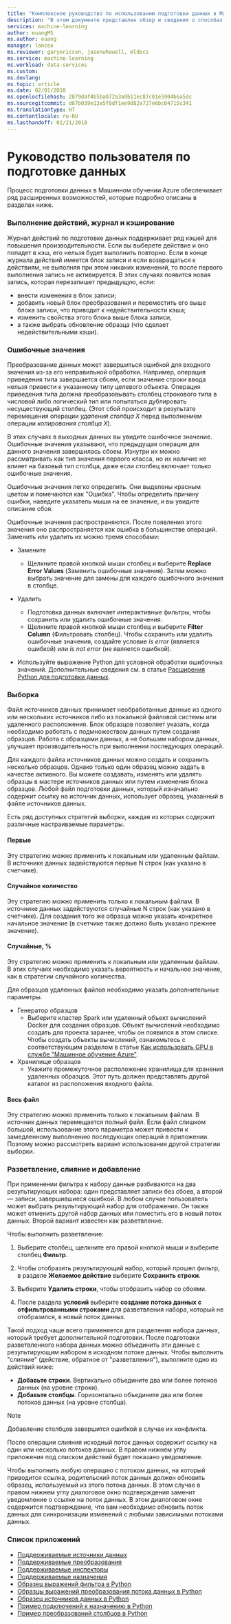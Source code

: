 ```yaml
---
title: "Комплексное руководство по использованию подготовки данных в Машинном обучении Azure | Документация Майкрософт"
description: "В этом документе представлен обзор и сведения о способах устранения проблем с данными с помощью подготовки данных в Машинном обучении Azure"
services: machine-learning
author: euangMS
ms.author: euang
manager: lanceo
ms.reviewer: garyericson, jasonwhowell, mldocs
ms.service: machine-learning
ms.workload: data-services
ms.custom: 
ms.devlang: 
ms.topic: article
ms.date: 02/01/2018
ms.openlocfilehash: 2879daf4b5ba072a3a9b11ec87c01e5904b6a5dc
ms.sourcegitcommit: d87b039e13a5f8df1ee9d82a727e6bc04715c341
ms.translationtype: HT
ms.contentlocale: ru-RU
ms.lasthandoff: 02/21/2018
---
```

# <a name="data-preparations-user-guide"></a>Руководство пользователя по подготовке данных 
Процесс подготовки данных в Машинном обучении Azure обеспечивает ряд расширенных возможностей, которые подробно описаны в разделах ниже.

### <a name="step-execution-history-and-caching"></a>Выполнение действий, журнал и кэширование 
Журнал действий по подготовке данных поддерживает ряд кэшей для повышения производительности. Если вы выберете действие и оно попадет в кэш, его нельзя будет выполнить повторно. Если в конце журнала действий имеется блок записи и если возвращаться к действиям, не выполняя при этом никаких изменений, то после первого выполнения запись не активируется. В этих случаях появится новая запись, которая перезапишет предыдущую, если:

- внести изменения в блок записи;
- добавить новый блок преобразования и переместить его выше блока записи, что приводит к недействительности кэша;
- изменить свойства этого блока выше блока записи,
- а также выбрать обновление образца (что сделает недействительными кэши).

### <a name="error-values"></a>Ошибочные значения

Преобразование данных может завершиться ошибкой для входного значения из-за его неправильной обработки. Например, операция приведения типа завершается сбоем, если значение строки ввода нельзя привести к указанному типу целевого объекта. Операция приведения типа должна преобразовывать столбец строкового типа в числовой либо логический тип или попытаться дублировать несуществующий столбец. (Этот сбой происходит в результате перемещения операции *удаления столбца X* перед выполнением операции *копирования столбца X*).

В этих случаях в выходных данных вы увидите ошибочное значение. Ошибочные значения указывают, что предыдущая операция для данного значения завершилась сбоем. Изнутри их можно рассматривать как тип значения первого класса, но их наличие не влияет на базовый тип столбца, даже если столбец включает только ошибочные значения.

Ошибочные значения легко определить. Они выделены красным цветом и помечаются как "Ошибка". Чтобы определить причину ошибки, наведите указатель мыши на ее значение, и вы увидите описание сбоя.

Ошибочные значения распространяются. После появления этого значения оно распространяется как ошибка в большинстве операций. Заменить или удалить их можно тремя способами:

* Замените
    -  Щелкните правой кнопкой мыши столбец и выберите **Replace Error Values** (Заменить ошибочные значения). Затем можно выбрать значение для замены для каждого ошибочного значения в столбце.

* Удалить
    - Подготовка данных включает интерактивные фильтры, чтобы сохранить или удалить ошибочные значения.
    - Щелкните правой кнопкой мыши столбец и выберите **Filter Column** (Фильтровать столбец). Чтобы сохранить или удалить ошибочные значения, создайте условие *is error* (является ошибкой) или *is not error* (не является ошибкой).

* Используйте выражение Python для условной обработки ошибочных значений. Дополнительные сведения см. в статье [Расширения Python для подготовки данных](data-prep-python-extensibility-overview.md).

### <a name="sampling"></a>Выборка
Файл источников данных принимает необработанные данные из одного или нескольких источников либо из локальной файловой системы или удаленного расположения. Блок образцов позволяет указать, когда необходимо работать с подмножеством данных путем создания образцов. Работа с образцами данных, а не большим набором данных, улучшает производительность при выполнении последующих операций.

Для каждого файла источников данных можно создать и сохранить несколько образцов. Однако только один образец можно задать в качестве активного. Вы можете создавать, изменять или удалять образцы в мастере источников данных или путем изменения блока образцов. Любой файл подготовки данных, который изначально содержит ссылку на источник данных, использует образец, указанный в файле источников данных.

Есть ряд доступных стратегий выборки, каждая из которых содержит различные настраиваемые параметры.

#### <a name="top"></a>Первые
Эту стратегию можно применить к локальным или удаленным файлам. В источнике данных задействуются первые N строк (как указано в счетчике).

#### <a name="random-n"></a>Случайное количество 
Эту стратегию можно применить только к локальным файлам. В источнике данных задействуются случайные N строк (как указано в счетчике). Для создания того же образца можно указать конкретное начальное значение (в счетчике также должно быть указано прежнее значение).

#### <a name="random-"></a>Случайные, % 
Эту стратегию можно применить к локальным или удаленным файлам. В этих случаях необходимо указать вероятность и начальное значение, как в стратегии случайного количества.

Для образцов удаленных файлов необходимо указать дополнительные параметры.

- Генератор образцов 
  - Выберите кластер Spark или удаленный объект вычислений Docker для создания образцов. Объект вычислений необходимо создать для проекта заранее, чтобы он появился в этом списке. Чтобы создать объекты вычислений, ознакомьтесь с соответствующим разделом в статье [Как использовать GPU в службе "Машинное обучение Azure"](how-to-use-gpu.md).
- Хранилище образцов 
  - Укажите промежуточное расположение хранилища для хранения удаленных образцов. Этот путь должен представлять другой каталог из расположения входного файла.

#### <a name="full-file"></a>Весь файл 
Эту стратегию можно применить только к локальным файлам. В источник данных перемещается полный файл. Если файл слишком большой, использование этого параметра может привести к замедленному выполнению последующих операций в приложении. Поэтому можно рассмотреть вариант использования другой стратегии выборки.


### <a name="fork-merge-and-append"></a>Разветвление, слияние и добавление

При применении фильтра к набору данные разбиваются на два результирующих набора: один представляет записи без сбоев, а второй — записи, завершившиеся ошибкой. В любом случае пользователь может выбрать результирующий набор для отображения. Он также может отменить другой набор данных или поместить его в новый поток данных. Второй вариант известен как разветвление.

Чтобы выполнить разветвление: 
1. Выберите столбец, щелкните его правой кнопкой мыши и выберите столбец **Фильтр**.

2. Чтобы отобразить результирующий набор, который прошел фильтр, в разделе **Желаемое действие** выберите **Сохранить строки**.

3. Выберите **Удалить строки**, чтобы отобразить набор со сбоями.

4. После раздела **условий** выберите **создание потока данных с отфильтрованными строками** для разветвления набора, который не отобразился, в новый поток данных.


Такой подход чаще всего применяется для разделения набора данных, который требует дополнительной подготовки. После подготовки разветвленного набора данных можно объединить эти данные с результирующим набором в исходном потоке данных. Чтобы выполнить "слияние" (действие, обратное от "разветвления"), выполните одно из действий ниже:

- **Добавьте строки**. Вертикально объедините два или более потоков данных (на уровне строки). 
- **Добавьте столбцы**. Горизонтально объедините два или более потоков данных (на уровне столбца).


>[!NOTE]
>Добавление столбцов завершится ошибкой в случае их конфликта.


После операции слияния исходный поток данных содержит ссылку на один или несколько потоков данных. В правом нижнем углу приложения под списком действий будет показано уведомление.


Чтобы выполнить любую операцию с потоком данных, на который приводится ссылка, родительский поток данных должен обновить образец, используемый из этого потока данных. В этом случае в правом нижнем углу диалоговое окно подтверждения заменит уведомление о ссылке на поток данных. В этом диалоговом окне содержится подтверждение, что вам необходимо обновить поток данных для синхронизации изменений с любыми зависимыми потоками данных.

### <a name="list-of-appendices"></a>Список приложений 
* [Поддерживаемые источники данных](data-prep-appendix2-supported-data-sources.md)  
* [Поддерживаемые преобразования](data-prep-appendix3-supported-transforms.md)  
* [Поддерживаемые инспекторы](data-prep-appendix4-supported-inspectors.md)  
* [Поддерживаемые назначения](data-prep-appendix5-supported-destinations.md)  
* [Образец выражений фильтра в Python](data-prep-appendix6-sample-filter-expressions-python.md)  
* [Образцы выражений преобразования потока данных в Python](data-prep-appendix7-sample-transform-data-flow-python.md)  
* [Образец источников данных в Python](data-prep-appendix8-sample-source-connections-python.md)  
* [Пример подключений к назначению в Python](data-prep-appendix9-sample-destination-connections-python.md)  
* [Пример преобразований столбцов в Python](data-prep-appendix10-sample-custom-column-transforms-python.md)  
